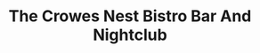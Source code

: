 ---
title: "The Crowes Nest Bistro Bar And Nightclub"
address: "The Crows Nest Bistro Bar And Niteclub, High Street, Enniskillen, Fermanagh, BT74 7DQ"
tel: "+44 (0)28 6632 5252"
county: "Fermanagh"
category: "Pubs"
type: "Content"
lat: "54.34535217285156"
lng: "-7.639123916625977"
---